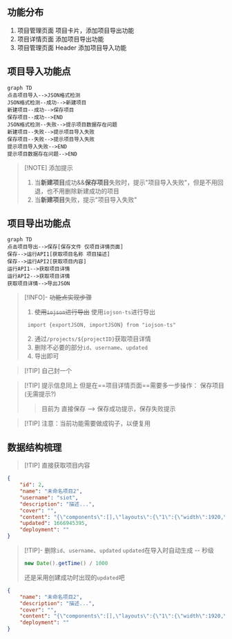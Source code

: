 
## 功能分布

1. 项目管理页面 项目卡片，添加项目导出功能
2. 项目详情页面 添加项目导出功能
3. 项目管理页面 Header 添加项目导入功能

## 项目导入功能点

```mermaid
graph TD
点击项目导入-->JSON格式检测
JSON格式检测--成功-->新建项目
新建项目--成功-->保存项目
保存项目--成功-->END
JSON格式检测--失败-->提示项目数据存在问题
新建项目--失败-->提示项目导入失败
保存项目--失败-->提示项目导入失败
提示项目导入失败-->END
提示项目数据存在问题-->END
```

>[!NOTE] 添加提示
>1. 当**新建项目**成功&&**保存项目**失败时，提示"项目导入失败"，但是不用回退，也不用删除新建成功的项目
>2. 当**新建项目**失败，提示"项目导入失败"

## 项目导出功能点

```mermaid
graph TD
点击项目导出-->保存[保存文件 仅项目详情页面]
保存-->运行API1[获取项目名称 项目描述]
保存-->运行API2[获取项目内容]
运行API1-->获取项目详情
运行API2-->获取项目详情
获取项目详情-->导出JSON
```


> [!INFO]- ~~功能点实现步骤~~
> 1. ~~使用`iojson`进行导出~~  使用`iojson-ts`进行导出
>~~~ react
>  import {exportJSON, importJSON} from "iojson-ts"
>~~~
> 2. 通过`/projects/${projectID}`获取项目详情
> 3. 删除不必要的部分`id`、`username`、`updated`
> 4. 导出即可

>[!TIP] 自己封一个

>[!TIP] 提示信息同上
>但是在==项目详情页面==需要多一步操作： 保存项目(无需提示?)
>> 目前为 直接保存 --> 保存成功提示，保存失败提示


>[!TIP] 注意：当前功能需要做成钩子，以便复用

## 数据结构梳理

>[!TIP] 直接获取项目内容

```json 
{
	"id": 2,
	"name": "未命名项目2",
	"username": "siot",
	"description": "描述...",
	"cover": "",
	"content": "{\"components\":[],\"layouts\":{\"1\":{\"width\":1920,\"height\":1080,\"top\":0,\"left\":0,\"positions\":{}}},\"theme\":\"light\",\"iotPlatformSetting\":{\"url\":\"127.0.0.1\",\"username\":\"siot\",\"password\":\"dfrobot\",\"platform\":\"siot\"}}",
	"updated": 1666945395,
	"deployment": ""
}
```

>[!TIP]- 删除`id`、`username`、`updated`
>`updated`在导入时自动生成 -- 秒级
>~~~javascript
>new Date().getTime() / 1000
>~~~
>还是采用创建成功时出现的`updated`吧

```json 
{
	"name": "未命名项目2",
	"description": "描述...",
	"cover": "",
	"content": "{\"components\":[],\"layouts\":{\"1\":{\"width\":1920,\"height\":1080,\"top\":0,\"left\":0,\"positions\":{}}},\"theme\":\"light\",\"iotPlatformSetting\":{\"url\":\"127.0.0.1\",\"username\":\"siot\",\"password\":\"dfrobot\",\"platform\":\"siot\"}}",
	"deployment": ""
}
```